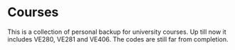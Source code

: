 # Courses
This is a collection of personal backup for university courses. Up till now it includes VE280, VE281 and VE406. 
The codes are still far from completion.
